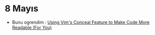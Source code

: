 # 8 Mayıs

- Bunu ogrendim : [Using Vim's Conceal Feature to Make Code More Readable (For You)](https://alok.github.io/2018/04/26/using-vim-s-conceal-to-make-languages-more-tolerable/)

